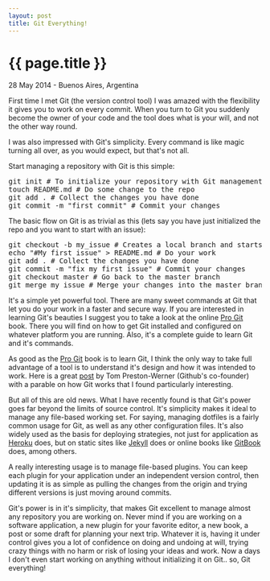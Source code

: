 ```yaml
---
layout: post
title: Git Everything!
---
```


{{ page.title }}
================

<p class="meta">28 May 2014 - Buenos Aires, Argentina</p>

First time I met Git (the version control tool) I was amazed with the flexibility it gives you to work on every commit. When you turn to Git you suddenly become the owner of your code and the tool does what is your will, and not the other way round.

I was also impressed with Git's simplicity. Every command is like magic turning all over, as you would expect, but that's not all.

Start managing a repository with Git is this simple:

<pre class="highlight">
<span class="pln">git init </span><span class="c"># To initialize your repository with Git management</span>
<span class="pln">touch README.md </span><span class="c"># Do some change to the repo</span>
<span class="pln">git add . </span><span class="c"># Collect the changes you have done</span>
<span class="pln">git commit -m "first commit" </span><span class="c"># Commit your changes</span>
</pre>

The basic flow on Git is as trivial as this (lets say you have just initialized the repo and you want to start with an issue):

<pre class="highlight">
<span class="pln">git checkout -b my_issue </span><span class="c"># Creates a local branch and starts using it</span>
<span class="pln">echo "#My first issue" > README.md </span><span class="c"># Do your work</span>
<span class="pln">git add . </span><span class="c"># Collect the changes you have done</span>
<span class="pln">git commit -m "fix my first issue" </span><span class="c"># Commit your changes</span>
<span class="pln">git checkout master </span><span class="c"># Go back to the master branch</span>
<span class="pln">git merge my_issue </span><span class="c"># Merge your changes into the master branch</span>
</pre>

It's a simple yet powerful tool. There are many sweet commands at Git that let you do your work in a faster and secure way. If you are interested in learning Git's beauties I suggest you to take a look at the online [Pro Git](http://www.git-scm.com/book) book. There you will find on how to get Git installed and configured on whatever platform you are running. Also, it's a complete guide to learn Git and it's commands.

As good as the [Pro Git](http://www.git-scm.com/book) book is to learn Git, I think the only way to take full advantage of a tool is to understand it's design and how it was intended to work. Here is a great [post](http://tom.preston-werner.com/2009/05/19/the-git-parable.html) by Tom Preston-Werner (Github's co-founder) with a parable on how Git works that I found particularly interesting.

But all of this are old news. What I have recently found is that Git's power goes far beyond the limits of source control. It's simplicity makes it ideal to manage any file-based working set. For saying, managing dotfiles is a fairly common usage for Git, as well as any other configuration files. It's also widely used as the basis for deploying strategies, not just for application as [Heroku](https://www.heroku.com/) does, but on static sites like [Jekyll](http://jekyllrb.com/) does or online books like [GitBook](https://www.gitbook.io/) does, among others.

A really interesting usage is to manage file-based plugins. You can keep each plugin for your application under an independent version control, then updating it is as simple as pulling the changes from the origin and trying different versions is just moving around commits.

Git's power is in it's simplicity, that makes Git excellent to manage almost any repository you are working on. Never mind if you are working on a software application, a new plugin for your favorite editor, a new book, a post or some draft for planning your next trip. Whatever it is, having it under control gives you a lot of confidence on doing and undoing at will, trying crazy things with no harm or risk of losing your ideas and work. Now a days I don't even start working on anything without initializing it on Git.. so, Git everything!